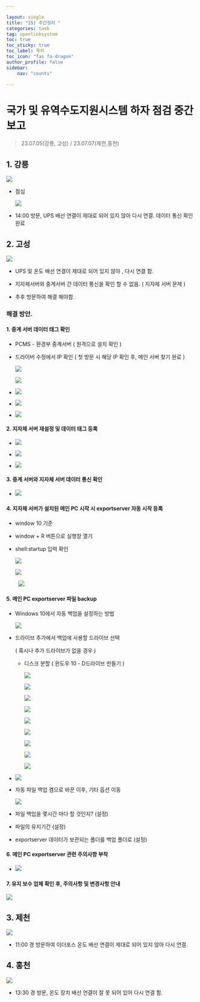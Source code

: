 ```yaml
---

layout: single
title: "15) 주간정리 "
categories: task
tag: openlinksystem
toc: true
toc_sticky: true
toc_label: 목차
toc_icon: "fas fa-dragon"
author_profile: false
sidebar:
    nav: "counts"

---
```




# 국가 및 유역수도지원시스템 하자 점검 중간 보고

> 23.07.05(강릉, 고성) / 23.07.07(제천,홍천)

## 1. 강릉

![](../images/2023-07-09-15/2023-07-10-15-34-17-image.png)

- 점심 
  
  ![](../images/2023-07-09-15/2023-07-10-15-35-49-image.png)

- 14:00 방문, UPS 배선 연결이 제대로 되어 있지 않아 다시 연결. 데이터 통신 확인 완료



## 2. 고성

![](../images/2023-07-09-15/2023-07-10-15-37-41-image.png)

- UPS 및 온도 배선 연결이 제대로 되어 있지 않아 , 다시 연결 함.

- 지자체서버와 중계서버 간 데이터 통신을 확인 할 수 없음. ( 지자체 서버 문제 )

- 추후 방문하여 해결 해야함.

### 해결 방안.

#### 1. 중계 서버 데이터 태그 확인

- PCMS - 환경부 중계서버 ( 원격으로 설치 확인 )

- 드라이버 수정에서 IP 확인 ( 첫 방문 시 해당 IP 확인 후, 메인 서버 찾기 완료 )
  
  ![](../images/2023-07-09-15/2023-07-10-15-43-57-image.png)
  
  ![](../images/2023-07-09-15/2023-07-10-15-45-11-image.png)

- ![](../images/2023-07-09-15/2023-07-10-15-46-00-image.png)

- ![](../images/2023-07-09-15/2023-07-10-15-46-38-image.png)

- ![](../images/2023-07-09-15/2023-07-10-15-47-21-image.png)



#### 2.  지자체 서버 재설정 및 데이터 태그 등록

- ![](../images/2023-07-09-15/2023-07-10-15-48-34-image.png)

- ![](../images/2023-07-09-15/2023-07-10-15-49-02-image.png)

- ![](../images/2023-07-09-15/2023-07-10-15-49-23-image.png)



#### 3. 중계 서버와 지자체 서버 데이터 통신 확인

- ![](../images/2023-07-09-15/2023-07-10-15-50-02-image.png)



#### 4. 지자체 서버가 설치된 메인 PC 시작 시 exportserver 자동 시작 등록

- window 10 기준

- window + R 버튼으로 실행창 열기

- shell:startup 입력 확인
  
  ![](../images/2023-07-09-15/2023-07-10-16-06-23-image.png)
  
  ![](../images/2023-07-09-15/2023-07-10-16-07-13-image.png)

        ![](../images/2023-07-09-15/2023-07-10-16-07-39-image.png)



#### 5. 메인 PC exportserver 파일  backup

- Windows 10에서 자동 백업을 설정하는 방법
  
  ![](../images/2023-07-09-15/2023-07-10-16-16-56-image.png)

- 드라이브 추가에서 백업에 사용할 드라이브 선택
  
  ( 혹시나 추가 드라이브가 없을 경우 )
  
  - 디스크 분할 ( 윈도우 10 - D드라이브 만들기 )
    
    ![](../images/2023-07-09-15/2023-07-10-16-19-48-image.png)
    
    ![](../images/2023-07-09-15/2023-07-10-16-20-15-image.png)
    
    ![](../images/2023-07-09-15/2023-07-10-16-20-48-image.png)
    
    ![](../images/2023-07-09-15/2023-07-10-16-22-38-image.png)
    
    ![](../images/2023-07-09-15/2023-07-10-16-23-13-image.png)
    
    ![](../images/2023-07-09-15/2023-07-10-16-23-33-image.png)
    
    ![](../images/2023-07-09-15/2023-07-10-16-23-54-image.png)
    
    ![](../images/2023-07-09-15/2023-07-10-16-24-14-image.png)
    
    ![](../images/2023-07-09-15/2023-07-10-16-24-38-image.png)
    
    

- ![](../images/2023-07-09-15/2023-07-10-16-25-57-image.png)

- 자동 파일 백업 켬으로 바꾼 이후, 기타 옵션 이동
  
  ![](../images/2023-07-09-15/2023-07-10-16-26-58-image.png)

- 파일 백업을 몇시간 마다 할 것인지? (설정)

- 파일의 유지기간 (설정)

- exportserver 데이터가 보관되는 폴더를 백업 폴더로 (설정)



#### 6. 메인 PC exportserver 관련 주의사항 부착

- ![](../images/2023-07-09-15/2023-07-10-16-40-42-image.png)

#### 7. 유지 보수 업체 확인 후, 주의사항 및 변경사항 안내

![](../images/2023-07-09-15/2023-07-10-16-41-45-image.png)



## 3. 제천

![](../images/2023-07-09-15/2023-07-10-16-42-36-image.png)

- 11:00 경 방문하여 이더포스 온도 배선 연결이 제대로 되어 있지 않아 다시 연결.



## 4. 홍천

![](../images/2023-07-09-15/2023-07-10-16-46-03-image.png)

- 13:30 경 방문, 온도 장치 배선 연결이 잘 못 되어 있어 다시 연결 함.